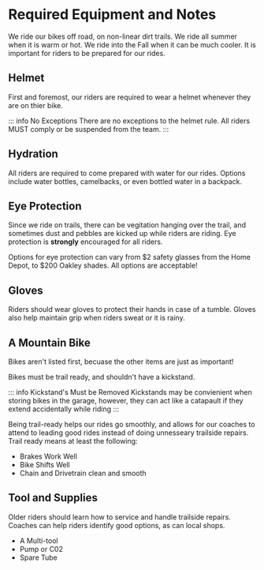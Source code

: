 # Required Equipment and Notes

We ride our bikes off road, on non-linear dirt trails. We ride all summer when it is warm or hot. We ride into the Fall when it can be much cooler. It is important for riders to be prepared for our rides.  

## Helmet

First and foremost, our riders are required to wear a helmet whenever they are on thier bike. 

::: info No Exceptions
There are no exceptions to the helmet rule. All riders MUST comply or be suspended from the team. 
:::

## Hydration

All riders are required to come prepared with water for our rides. Options include water bottles, camelbacks, or even bottled water in a backpack. 

## Eye Protection

Since we ride on trails, there can be vegitation hanging over the trail, and sometimes dust and pebbles are kicked up while riders are riding. Eye protection is **strongly** encouraged for all riders. 

Options for eye protection can vary from $2 safety glasses from the Home Depot, to $200 Oakley shades. All options are acceptable!

## Gloves

Riders should wear gloves to protect their hands in case of a tumble. Gloves also help maintain grip when riders sweat or it is rainy.

## A Mountain Bike

Bikes aren't listed first, becuase the other items are just as important! 

Bikes must be trail ready, and shouldn't have a kickstand. 

::: info Kickstand's Must be Removed
Kickstands may be convienient when storing bikes in the garage, however, they can act like a catapault if they extend accidentally while riding
:::

Being trail-ready helps our rides go smoothly, and allows for our coaches to attend to leading good rides instead of doing unnesseary trailside repairs. Trail ready means at least the following:

- Brakes Work Well
- Bike Shifts Well
- Chain and Drivetrain clean and smooth

## Tool and Supplies

Older riders should learn how to service and handle trailside repairs. Coaches can help riders identify good options, as can local shops.

- A Multi-tool
- Pump or C02
- Spare Tube